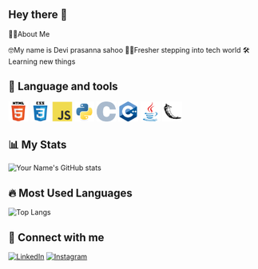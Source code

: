 ## Hey there 👋

👨‍💻About Me

🤓My name is Devi prasanna sahoo
🧑‍🎓Fresher stepping into tech world
🛠️Learning new things

## 🚀 Language and tools

<img src="https://raw.githubusercontent.com/devicons/devicon/master/icons/html5/html5-original-wordmark.svg" alt="html5" width="40" height="40"/>
<img src="https://raw.githubusercontent.com/devicons/devicon/master/icons/css3/css3-original-wordmark.svg" alt="css3" width="40" height="40"/>
<img src="https://raw.githubusercontent.com/devicons/devicon/master/icons/javascript/javascript-original.svg" alt="javascript" width="40" height="40"/>
<img src="https://raw.githubusercontent.com/devicons/devicon/master/icons/python/python-original.svg" alt="python" width="40" height="40"/>
<img src="https://raw.githubusercontent.com/devicons/devicon/master/icons/c/c-original.svg" alt="c" width="40" height="40"/>
<img src="https://raw.githubusercontent.com/devicons/devicon/master/icons/cplusplus/cplusplus-original.svg" alt="cplusplus" width="40" height="40"/>
<img src="https://raw.githubusercontent.com/devicons/devicon/master/icons/java/java-original.svg" alt="java" width="40" height="40"/>
<img src="https://raw.githubusercontent.com/devicons/devicon/master/icons/flask/flask-original.svg" alt="flask" width="40" height="40"/>


## 📊 My Stats

![Your Name's GitHub stats](https://github-readme-stats.vercel.app/api?username=YOUR_GITHUB_USERNAME&show_icons=true&theme=radical)

## 🔥 Most Used Languages
![Top Langs](https://github-readme-stats.vercel.app/api/top-langs/?username=YOUR_GITHUB_USERNAME&layout=compact&theme=radical)


## 🔗 Connect with me
[![LinkedIn](https://img.shields.io/badge/-LinkedIn-0077B5?logo=linkedin&logoColor=white)](https://linkedin.com/in/deviprasannasahoo)
[![Instagram](https://img.shields.io/badge/-Instagram-E4405F?logo=instagram&logoColor=white)](https://instagram.com/d3v1_prasanna)

<!--
**Devi-debug/Devi-debug** is a ✨ _special_ ✨ repository because its `README.md` (this file) appears on your GitHub profile.

Here are some ideas to get you started:

- 🔭 I’m currently working on ...
- 🌱 I’m currently learning ...
- 👯 I’m looking to collaborate on ...
- 🤔 I’m looking for help with ...
- 💬 Ask me about ...
- 📫 How to reach me: ...
- 😄 Pronouns: ...
- ⚡ Fun fact: ...
-->
